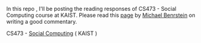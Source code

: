 In this repo , I'll be posting the reading responses of CS473 - Social Computing course at KAIST. Please read this [page](https://hcicourses.stanford.edu/cs376/2018/critique_format.php) by [Michael Benrstein](https://hci.stanford.edu/msb/) on writing a good commentary.

CS473 - [Social Computing](https://www.kixlab.org/courses/cs473-fall-2018/index.html) ( KAIST ) 
